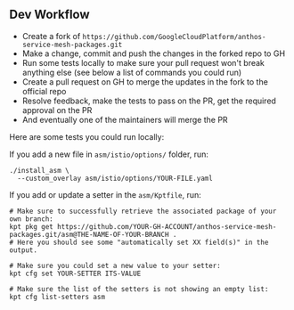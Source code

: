 ## Dev Workflow

* Create a fork of `https://github.com/GoogleCloudPlatform/anthos-service-mesh-packages.git`
* Make a change, commit and push the changes in the forked repo to GH
* Run some tests locally to make sure your pull request won't break anything else 
(see below a list of commands you could run)
* Create a pull request on GH to merge the updates in the fork to the official repo
* Resolve feedback, make the tests to pass on the PR, get the required approval on the PR
* And eventually one of the maintainers will merge the PR


Here are some tests you could run locally:

If you add a new file in `asm/istio/options/` folder, run:
```
./install_asm \
  --custom_overlay asm/istio/options/YOUR-FILE.yaml
```

If you add or update a setter in the `asm/Kptfile`, run:
```
# Make sure to successfully retrieve the associated package of your own branch:
kpt pkg get https://github.com/YOUR-GH-ACCOUNT/anthos-service-mesh-packages.git/asm@THE-NAME-OF-YOUR-BRANCH .
# Here you should see some "automatically set XX field(s)" in the output.

# Make sure you could set a new value to your setter:
kpt cfg set YOUR-SETTER ITS-VALUE

# Make sure the list of the setters is not showing an empty list:
kpt cfg list-setters asm
```